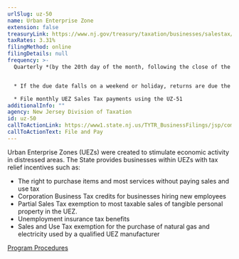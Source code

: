 ```yaml
---
urlSlug: uz-50
name: Urban Enterprise Zone
extension: false
treasuryLink: https://www.nj.gov/treasury/taxation/businesses/salestax/uez-over.shtml
taxRates: 3.31%
filingMethod: online
filingDetails: null
frequency: >-
  Quarterly *(by the 20th day of the month, following the close of the quarter)*


  * If the due date falls on a weekend or holiday, returns are due the following business day

  * File monthly UEZ Sales Tax payments using the UZ-51
additionalInfo: ""
agency: New Jersey Division of Taxation
id: uz-50
callToActionLink: https://www1.state.nj.us/TYTR_BusinessFilings/jsp/common/Login.jsp?taxcode=11
callToActionText: File and Pay
---
```


Urban Enterprise Zones (UEZs) were created to stimulate economic activity in distressed areas. The State provides businesses within UEZs with tax relief incentives such as:

- The right to purchase items and most services without paying sales and use tax
- Corporation Business Tax credits for businesses hiring new employees
- Partial Sales Tax exemption to most taxable sales of tangible personal property in the UEZ.
- Unemployment insurance tax benefits
- Sales and Use Tax exemption for the purchase of natural gas and electricity used by a qualified UEZ manufacturer

[Program Procedures](https://www.nj.gov/dca/affiliates/uez/publications/pdf/ProgramProcedures.pdf)

